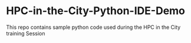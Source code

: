 # HPC-in-the-City-Python-IDE-Demo
This repo contains sample python code used during the HPC in the City training Session
